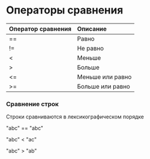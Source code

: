 # Операторы сравнения

| Оператор сравнения | Описание |
| :--- | :--- |
| == | Равно |
| != | Не равно |
| &lt; | Меньше |
| &gt; | Больше |
| &lt;= | Меньше или равно |
| &gt;= | Больше или равно |

### Сравнение строк

Строки сравниваются в лексикографическом порядке

"abc" == "abc"

"abc" &lt; "ac"

"abc" &gt; "ab"

